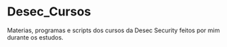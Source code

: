 # Desec_Cursos
Materias, programas e scripts dos cursos da Desec Security feitos por mim durante os estudos.
